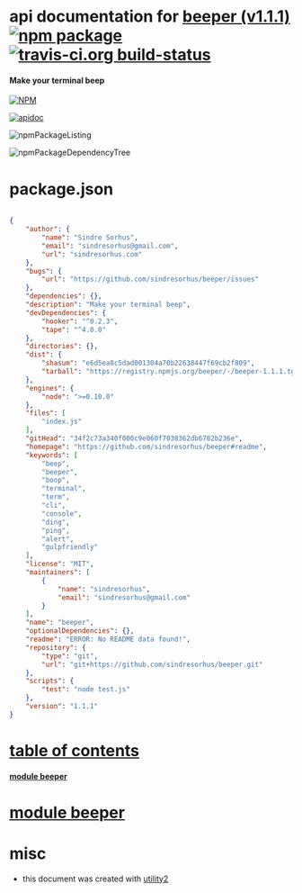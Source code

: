 # api documentation for  [beeper (v1.1.1)](https://github.com/sindresorhus/beeper#readme)  [![npm package](https://img.shields.io/npm/v/npmdoc-beeper.svg?style=flat-square)](https://www.npmjs.org/package/npmdoc-beeper) [![travis-ci.org build-status](https://api.travis-ci.org/npmdoc/node-npmdoc-beeper.svg)](https://travis-ci.org/npmdoc/node-npmdoc-beeper)
#### Make your terminal beep

[![NPM](https://nodei.co/npm/beeper.png?downloads=true)](https://www.npmjs.com/package/beeper)

[![apidoc](https://npmdoc.github.io/node-npmdoc-beeper/build/screenCapture.buildNpmdoc.browser.%2Fhome%2Ftravis%2Fbuild%2Fnpmdoc%2Fnode-npmdoc-beeper%2Ftmp%2Fbuild%2Fapidoc.html.png)](https://npmdoc.github.io/node-npmdoc-beeper/build/apidoc.html)

![npmPackageListing](https://npmdoc.github.io/node-npmdoc-beeper/build/screenCapture.npmPackageListing.svg)

![npmPackageDependencyTree](https://npmdoc.github.io/node-npmdoc-beeper/build/screenCapture.npmPackageDependencyTree.svg)



# package.json

```json

{
    "author": {
        "name": "Sindre Sorhus",
        "email": "sindresorhus@gmail.com",
        "url": "sindresorhus.com"
    },
    "bugs": {
        "url": "https://github.com/sindresorhus/beeper/issues"
    },
    "dependencies": {},
    "description": "Make your terminal beep",
    "devDependencies": {
        "hooker": "^0.2.3",
        "tape": "^4.0.0"
    },
    "directories": {},
    "dist": {
        "shasum": "e6d5ea8c5dad001304a70b22638447f69cb2f809",
        "tarball": "https://registry.npmjs.org/beeper/-/beeper-1.1.1.tgz"
    },
    "engines": {
        "node": ">=0.10.0"
    },
    "files": [
        "index.js"
    ],
    "gitHead": "34f2c73a340f000c9e060f7038362db6782b236e",
    "homepage": "https://github.com/sindresorhus/beeper#readme",
    "keywords": [
        "beep",
        "beeper",
        "boop",
        "terminal",
        "term",
        "cli",
        "console",
        "ding",
        "ping",
        "alert",
        "gulpfriendly"
    ],
    "license": "MIT",
    "maintainers": [
        {
            "name": "sindresorhus",
            "email": "sindresorhus@gmail.com"
        }
    ],
    "name": "beeper",
    "optionalDependencies": {},
    "readme": "ERROR: No README data found!",
    "repository": {
        "type": "git",
        "url": "git+https://github.com/sindresorhus/beeper.git"
    },
    "scripts": {
        "test": "node test.js"
    },
    "version": "1.1.1"
}
```



# <a name="apidoc.tableOfContents"></a>[table of contents](#apidoc.tableOfContents)

#### [module beeper](#apidoc.module.beeper)



# <a name="apidoc.module.beeper"></a>[module beeper](#apidoc.module.beeper)



# misc
- this document was created with [utility2](https://github.com/kaizhu256/node-utility2)
